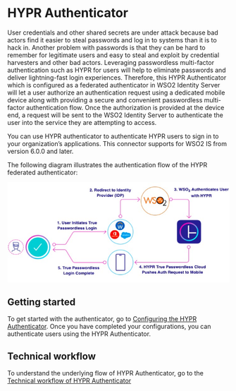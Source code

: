 # HYPR Authenticator

User credentials and other shared secrets are under attack because bad actors find it easier to steal passwords 
and log in to systems than it is to hack in. Another problem with passwords is that they can be hard to remember 
for legitimate users and easy to steal and exploit by credential harvesters and other bad actors. Leveraging 
passwordless multi-factor authentication such as HYPR for users will help to eliminate passwords and deliver 
lightning-fast login experiences. Therefore, this HYPR Authenticator which is configured as a federated authenticator
in WSO2 Identity Server will let a user authorize an authentication request using a dedicated mobile device along with 
providing a secure and convenient passwordless multi-factor authentication flow. 
Once the authorization is provided at the device end, a request will be sent to the WSO2 Identity Server to 
authenticate the user into the service they are attempting to access.

You can use HYPR authenticator to authenticate HYPR users to sign in to your organization’s applications. 
This connector supports for WSO2 IS from version 6.0.0 and later.

The following diagram illustrates the authentication flow of the HYPR federated authenticator:

![alt text](images/highLevelDiagram.jpg)

## Getting started
To get started with the authenticator, go to [Configuring the HYPR Authenticator](config.md).
Once you have completed your configurations, you can authenticate users using the HYPR Authenticator.

## Technical workflow
To understand the underlying flow of HYPR Authenticator, go to the
[Technical workflow of HYPR Authenticator](technicalworkflow.md)